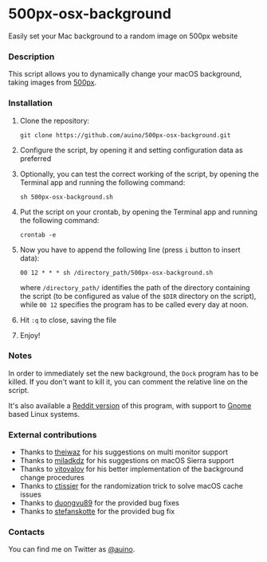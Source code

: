 # 500px-osx-background
Easily set your Mac background to a random image on 500px website

### Description ###

This script allows you to dynamically change your macOS background, taking images from [500px](https://500px.com).

### Installation ###

 1. Clone the repository:

    ```
    git clone https://github.com/auino/500px-osx-background.git
    ```

 2. Configure the script, by opening it and setting configuration data as preferred
 3. Optionally, you can test the correct working of the script, by opening the Terminal app and running the following command:

    ```
    sh 500px-osx-background.sh
    ```

 4. Put the script on your crontab, by opening the Terminal app and running the following command:

    ```
    crontab -e
    ```

 5. Now you have to append the following line (press `i` button to insert data):

    ```
    00 12 * * * sh /directory_path/500px-osx-background.sh
    ```

    where `/directory_path/` identifies the path of the directory containing the script (to be configured as value of the `$DIR` directory on the script), while `00 12` specifies the program has to be called every day at noon.
 6. Hit `:q` to close, saving the file
 7. Enjoy!

### Notes ###

In order to immediately set the new background, the `Dock` program has to be killed.
If you don't want to kill it, you can comment the relative line on the script.

It's also available a [Reddit version](https://github.com/auino/reddit-macos-background) of this program, with support to [Gnome](https://www.gnome.org) based Linux systems.

### External contributions ###

 * Thanks to [theiwaz](https://github.com/theiwaz) for his suggestions on multi monitor support
 * Thanks to [miladkdz](https://github.com/miladkdz) for his suggestions on macOS Sierra support
 * Thanks to [vitovalov](https://github.com/vitovalov) for his better implementation of the background change procedures
 * Thanks to [ctissier](https://github.com/ctissier) for the randomization trick to solve macOS cache issues
 * Thanks to [duongvu89](https://github.com/duongvu89) for the provided bug fixes
 * Thanks to [stefanskotte](https://github.com/stefanskotte) for the provided bug fix

### Contacts ###

You can find me on Twitter as [@auino](https://twitter.com/auino).
